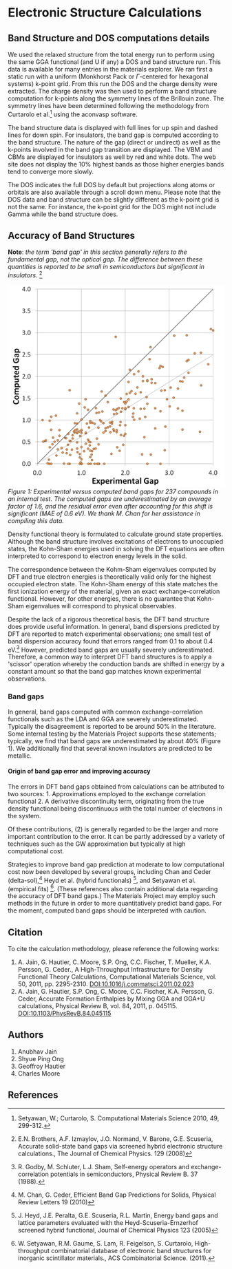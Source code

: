 # Electronic Structure Calculations

Band Structure and DOS computations details
-------------------------------------------

We used the relaxed structure from the total energy run to perform using
the same GGA functional (and U if any) a DOS and band structure run.
This data is available for many entries in
the materials explorer. We ran first a static run with a uniform
(Monkhorst Pack or $\Gamma$-centered for hexagonal systems) k-point grid.
From this run the DOS and the charge density were extracted. The charge
density was then used to perform a band structure computation for
k-points along the symmetry lines of the Brillouin zone. The symmetry
lines have been determined following the methodology from Curtarolo et
al.[^1] using the aconvasp software.

The band structure data is displayed with full lines for up spin and
dashed lines for down spin. For insulators, the band gap is computed
according to the band structure. The nature of the gap (direct or
undirect) as well as the k-points involved in the band gap transition
are displayed. The VBM and CBMs are displayed for insulators as well by
red and white dots. The web site does not display the 10% highest bands
as those higher energies bands tend to converge more slowly.

The DOS indicates the full DOS by default but projections along atoms or
orbitals are also available through a scroll down menu. Please note that
the DOS data and band structure can be slightly different as the k-point
grid is not the same. For instance, the k-point grid for the DOS might
not include Gamma while the band structure does.

Accuracy of Band Structures
---------------------------

**Note**: *the term 'band gap' in this section generally refers to the
fundamental gap, not the optical gap. The difference between these
quantities is reported to be small in semiconductors but significant in
insulators.* [^2]

![band gaps](/methodology/img/calculations-manual/Gaps.png)
*Figure 1: Experimental versus computed band gaps for
237 compounds in an internal test. The computed gaps are underestimated
by an average factor of 1.6, and the residual error even after
accounting for this shift is significant (MAE of 0.6 eV). We thank M.
Chan for her assistance in compiling this data.*

Density functional theory is formulated to calculate ground state
properties. Although the band structure involves excitations of
electrons to unoccupied states, the Kohn-Sham energies used in solving
the DFT equations are often interpreted to correspond to electron energy
levels in the solid.

The correspondence between the Kohm-Sham eigenvalues computed by DFT and
true electron energies is theoretically valid only for the highest
occupied electron state. The Kohn-Sham energy of this state matches the
first ionization energy of the material, given an exact
exchange-correlation functional. However, for other energies, there is
no guarantee that Kohn-Sham eigenvalues will correspond to physical
observables.

Despite the lack of a rigorous theoretical basis, the DFT band structure
does provide useful information. In general, band dispersions predicted
by DFT are reported to match experimental observations; one small test
of band dispersion accuracy found that errors ranged from 0.1 to about
0.4 eV.[^3] However, predicted band gaps are usually severely
underestimated. Therefore, a common way to interpret DFT band structures
is to apply a 'scissor' operation whereby the conduction bands are
shifted in energy by a constant amount so that the band gap matches
known experimental observations.

### Band gaps

In general, band gaps computed with common exchange-correlation
functionals such as the LDA and GGA are severely underestimated.
Typically the disagreement is reported to be around 50% in the
literature. Some internal testing by the Materials Project supports
these statements; typically, we find that band gaps are underestimated
by about 40% (Figure 1). We additionally find that several known
insulators are predicted to be metallic.

#### Origin of band gap error and improving accuracy

The errors in DFT band gaps obtained from calculations can be attributed
to two sources: 1. Approximations employed to the exchange correlation
functional 2. A derivative discontinuity term, originating from the true
density functional being discontinuous with the total number of
electrons in the system.

Of these contributions, (2) is generally regarded to be the larger and
more important contribution to the error. It can be partly addressed by
a variety of techniques such as the GW approximation but typically at
high computational cost.

Strategies to improve band gap prediction at moderate to low
computational cost now been developed by several groups, including Chan
and Ceder (delta-sol),[^4] Heyd et al. (hybrid functionals) [^5], and
Setyawan et al. (empirical fits) [^6]. (These references also contain
additional data regarding the accuracy of DFT band gaps.) The Materials
Project may employ such methods in the future in order to more
quantitatively predict band gaps. For the moment, computed band gaps
should be interpreted with caution.

Citation
--------

To cite the calculation methodology, please reference the following
works:

1.  A. Jain, G. Hautier, C. Moore, S.P. Ong, C.C. Fischer, T.
    Mueller, K.A. Persson, G. Ceder., A High-Throughput Infrastructure
    for Density Functional Theory Calculations, Computational Materials
    Science, vol. 50, 2011, pp. 2295-2310.
    [DOI:10.1016/j.commatsci.2011.02.023](https://dx.doi.org/10.1016/j.commatsci.2011.02.023)
2.  A. Jain, G. Hautier, S.P. Ong, C. Moore, C.C. Fischer, K.A.
    Persson, G. Ceder, Accurate Formation Enthalpies by Mixing GGA and
    GGA+U calculations, Physical Review B, vol. 84, 2011, p. 045115.
    [DOI:10.1103/PhysRevB.84.045115](https://doi.org/10.1103/PhysRevB.84.045115)

Authors
-------

1. Anubhav Jain
2. Shyue Ping Ong
3. Geoffroy Hautier
4. Charles Moore

References
----------

[^1]: Setyawan, W.; Curtarolo, S. Computational Materials Science 2010,
    49, 299-312.

[^2]: E.N. Brothers, A.F. Izmaylov, J.O. Normand, V. Barone, G.E.
    Scuseria, Accurate solid-state band gaps via screened hybrid
    electronic structure calculations., The Journal of Chemical Physics.
    129 (2008)

[^3]: R. Godby, M. Schluter, L.J. Sham, Self-energy operators and
    exchange-correlation potentials in semiconductors, Physical Review
    B. 37 (1988).

[^4]: M. Chan, G. Ceder, Efficient Band Gap Predictions for Solids,
    Physical Review Letters 19 (2010)

[^5]: J. Heyd, J.E. Peralta, G.E. Scuseria, R.L. Martin, Energy band
    gaps and lattice parameters evaluated with the
    Heyd-Scuseria-Ernzerhof screened hybrid functional, Journal of
    Chemical Physics 123 (2005)

[^6]: W. Setyawan, R.M. Gaume, S. Lam, R. Feigelson, S. Curtarolo,
    High-throughput combinatorial database of electronic band structures
    for inorganic scintillator materials., ACS Combinatorial Science.
    (2011).